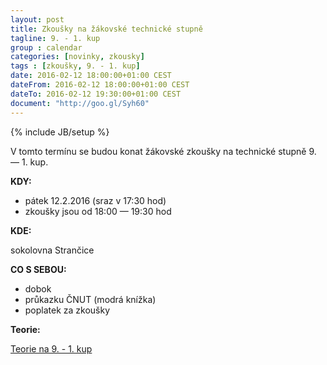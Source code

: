 ```yaml
---
layout: post
title: Zkoušky na žákovské technické stupně
tagline: 9. - 1. kup
group : calendar
categories: [novinky, zkousky]
tags : [zkoušky, 9. - 1. kup]
date: 2016-02-12 18:00:00+01:00 CEST
dateFrom: 2016-02-12 18:00:00+01:00 CEST
dateTo: 2016-02-12 19:30:00+01:00 CEST
document: "http://goo.gl/Syh60"
---
```

{% include JB/setup %}

V tomto termínu se budou konat žákovské zkoušky na technické stupně 9. &mdash; 1. kup.

**KDY:**

- pátek 12.2.2016 (sraz v 17:30 hod)
- zkoušky jsou od 18:00 &mdash; 19:30 hod

**KDE:**

sokolovna Strančice

**CO S SEBOU:**

- dobok
- průkazku ČNUT (modrá knížka)
- poplatek za zkoušky

**Teorie:**

<a href="{{page.document}}" class="btn btn-success" target="_blank" title="Teorie na 9. - 1. kup">Teorie na 9. - 1. kup</a>
